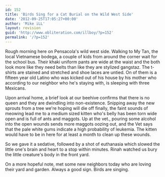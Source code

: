 ```yaml
---
id: 152
title: 'Birds Sing for a Cat Burial on the Wild West Side'
date: '2012-09-25T17:05:27+00:00'
author: 'Mike iLL'
layout: revision
guid: 'http://www.obliteration.com/illboy/?p=152'
permalink: '/?p=152'
---
```


Rough morning here on Pensacola's wild west side. Walking to My Tan, the local Vietnamese bodega, a couple of kids from around the corner wait for the school bus. Their khaki uniform pants are wide at the waist and the both look more like they need belts than like they are stylized gangstaz. The t-shirts are stained and stretched and shoe laces are untied. On of them is a fifteen year old Latino who was kicked out of his house by his mother who according to our neighbor who he's staying with, is sleeping with three Mexicans.

Upon arrival home, a brief look at our beehive confirms that there is no queen and they are dwindling into non-existence. Snipping away the new sprouts from a tree we're hoping will die off finally, the faint sounds of meowing lead me to a medium sized kitten who's belly has been torn wide open and is full of ants and maggots. Up at the vet., pouring some alcohol into the open wounds sends more maggots oozing out, and the Vet says that the pale white gums indicate a high probability of leukemia. The kitten would have to be in here for at least a month to clean up these wounds.

So we gave it a sedative, followed by a shot of euthanasia which slowed the little one's brain and heart to a stop within minutes. Rinah watched us bury the little creature's body in the front yard.

On a more hopeful note, met some new neighbors today who are loving their yard and garden. Always a good sign. Birds are singing.